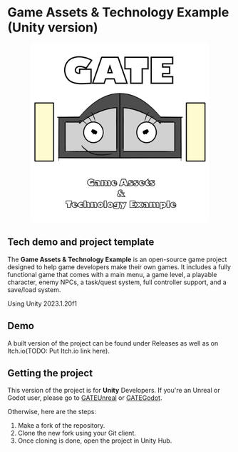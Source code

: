 # Game Assets & Technology Example (Unity version)

<p align="center">
    <img src="DocsImages/MascotAndLogo.png" width="400" alt="GATE Logo">
</p>

## Tech demo and project template

The **Game Assets & Technology Example** is an open-source game project designed to help 
game developers make their own games. It includes a fully functional game that comes with 
a main menu, a game level, a playable character, enemy NPCs, a task/quest system, full 
controller support, and a save/load system.

Using Unity 2023.1.20f1

## Demo

A built version of the project can be found under Releases as well as on Itch.io(TODO: Put Itch.io link here).

## Getting the project

This version of the project is for **Unity** Developers. If you're an Unreal or Godot user, please go to [GATEUnreal](https://github.com/JJNCreator/GATEUnreal) or [GATEGodot](https://github.com/JJNCreator/GATEGodot).

Otherwise, here are the steps:
1. Make a fork of the repository.
2. Clone the new fork using your Git client.
3. Once cloning is done, open the project in Unity Hub.